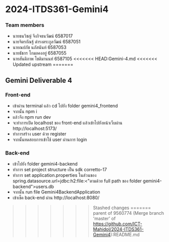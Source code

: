 # 2024-ITDS361-Gemini4
### Team members
- นายธนวิชญ์ จึงกิจธนวัฒน์ 6587017
- นายจิตรกัณฐ์ ดำรงตระกูลวัฒน์ 6587051
- นายณปภัช นภัสนันท์ 6587053
- นายธัชกร โกมลคงอยู่ 6587055
- นายสันติภาพ โชติมานนท์ 6587105
<<<<<<< HEAD:Gemini-4.md
<<<<<<< Updated upstream
=======

## Gemini Deliverable 4
### Front-end
- เข้าผ่าน terminal แล้ว cd ไปยัง folder gemini4_frontend
- จากนั้น npm i
- แล้วจึง npm run dev
- จะทำการเปิด localhost ของ front-end แล้วเข้าไปยังหน้าเว็บผ่าน http://localhost:5173/
- ทำการสร้าง user ด้วย register
- จากนั้นทดสอบการเข้าใช้ user ผ่านการ login

### Back-end
- เข้าไปยัง folder gemini4-backend
- ทำการ set project structure เป็น sdk corretto-17
- ทำการ set application.properties ในส่วนของ spring.datasource.url=jdbc:h2:file:<"ตามด้วย full path ของ folder gemini4-backend">users.db
- จากนั้น run file Gemini4BackendApplication
- เข้าเช็ค back-end ผ่าน http://localhost:8080/
>>>>>>> Stashed changes
=======
>>>>>>> parent of 9560774 (Merge branch 'master' of https://github.com/ICT-Mahidol/2024-ITDS361-Gemini4):README.md
